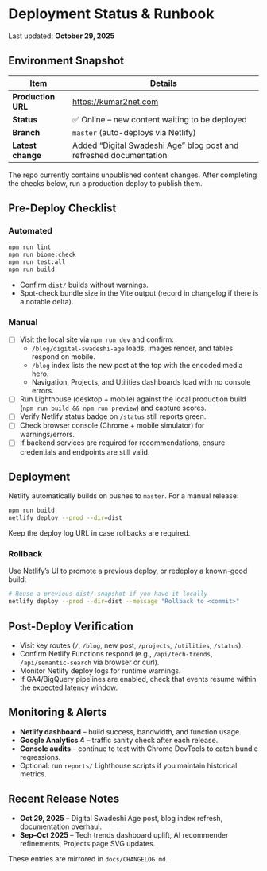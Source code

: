 # Deployment Status & Runbook

Last updated: **October 29, 2025**

## Environment Snapshot

| Item | Details |
|------|---------|
| **Production URL** | https://kumar2net.com |
| **Status** | ✅ Online – new content waiting to be deployed |
| **Branch** | `master` (auto-deploys via Netlify) |
| **Latest change** | Added “Digital Swadeshi Age” blog post and refreshed documentation |

The repo currently contains unpublished content changes. After completing the checks below, run a production deploy to publish them.

## Pre-Deploy Checklist

### Automated

```bash
npm run lint
npm run biome:check
npm run test:all
npm run build
```

- Confirm `dist/` builds without warnings.
- Spot-check bundle size in the Vite output (record in changelog if there is a notable delta).

### Manual

- [ ] Visit the local site via `npm run dev` and confirm:
  - `/blog/digital-swadeshi-age` loads, images render, and tables respond on mobile.
  - `/blog` index lists the new post at the top with the encoded media hero.
  - Navigation, Projects, and Utilities dashboards load with no console errors.
- [ ] Run Lighthouse (desktop + mobile) against the local production build (`npm run build && npm run preview`) and capture scores.
- [ ] Verify Netlify status badge on `/status` still reports green.
- [ ] Check browser console (Chrome + mobile simulator) for warnings/errors.
- [ ] If backend services are required for recommendations, ensure credentials and endpoints are still valid.

## Deployment

Netlify automatically builds on pushes to `master`. For a manual release:

```bash
npm run build
netlify deploy --prod --dir=dist
```

Keep the deploy log URL in case rollbacks are required.

### Rollback

Use Netlify’s UI to promote a previous deploy, or redeploy a known-good build:

```bash
# Reuse a previous dist/ snapshot if you have it locally
netlify deploy --prod --dir=dist --message "Rollback to <commit>"
```

## Post-Deploy Verification

- Visit key routes (`/`, `/blog`, new post, `/projects`, `/utilities`, `/status`).
- Confirm Netlify Functions respond (e.g., `/api/tech-trends`, `/api/semantic-search` via browser or curl).
- Monitor Netlify deploy logs for runtime warnings.
- If GA4/BigQuery pipelines are enabled, check that events resume within the expected latency window.

## Monitoring & Alerts

- **Netlify dashboard** – build success, bandwidth, and function usage.
- **Google Analytics 4** – traffic sanity check after each release.
- **Console audits** – continue to test with Chrome DevTools to catch bundle regressions.
- Optional: run `reports/` Lighthouse scripts if you maintain historical metrics.

## Recent Release Notes

- **Oct 29, 2025** – Digital Swadeshi Age post, blog index refresh, documentation overhaul.
- **Sep–Oct 2025** – Tech trends dashboard uplift, AI recommender refinements, Projects page SVG updates.

These entries are mirrored in `docs/CHANGELOG.md`.

